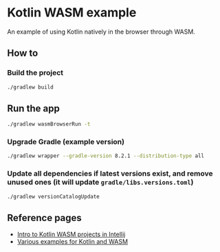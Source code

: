 # Kotlin WASM example

An example of using Kotlin natively in the browser through WASM.

## How to

### Build the project

```bash
./gradlew build

```

## Run the app

```bash
./gradlew wasmBrowserRun -t

```

### Upgrade Gradle (example version)

```bash
./gradlew wrapper --gradle-version 8.2.1 --distribution-type all

```

### Update all dependencies if latest versions exist, and remove unused ones (it will update `gradle/libs.versions.toml`)

```bash
./gradlew versionCatalogUpdate

```

## Reference pages

- [Intro to Kotlin WASM projects in Intellij](https://kotlinlang.org/docs/wasm-get-started.html#create-a-new-kotlin-wasm-project)
- [Various examples for Kotlin and WASM](https://github.com/Kotlin/kotlin-wasm-examples/tree/main)